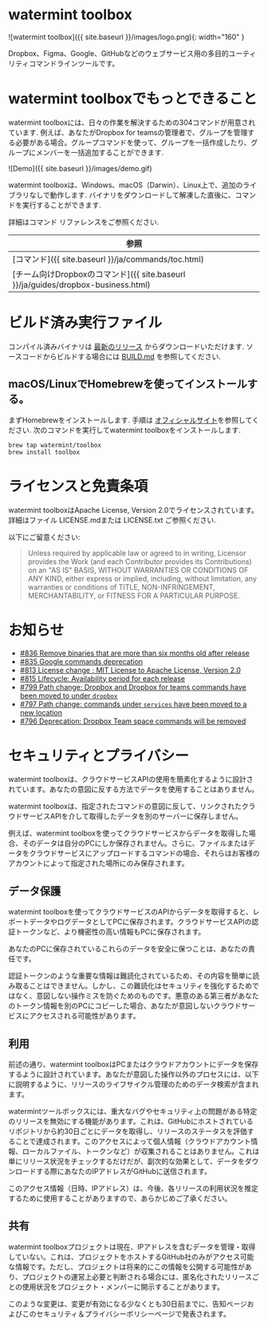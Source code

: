 # watermint toolbox

![watermint toolbox]({{ site.baseurl }}/images/logo.png){: width="160" }

Dropbox、Figma、Google、GitHubなどのウェブサービス用の多目的ユーティリティコマンドラインツールです。

# watermint toolboxでもっとできること

watermint toolboxには、日々の作業を解決するための304コマンドが用意されています. 例えば、あなたがDropbox for teamsの管理者で、グループを管理する必要がある場合。グループコマンドを使って、グループを一括作成したり、グループにメンバーを一括追加することができます.

![Demo]({{ site.baseurl }}/images/demo.gif)

watermint toolboxは、Windows、macOS（Darwin）、Linux上で、追加のライブラリなしで動作します. バイナリをダウンロードして解凍した直後に、コマンドを実行することができます.

詳細はコマンド リファレンスをご参照ください.

| 参照                                                                              |
|-----------------------------------------------------------------------------------|
| [コマンド]({{ site.baseurl }}/ja/commands/toc.html)                               |
| [チーム向けDropboxのコマンド]({{ site.baseurl }}/ja/guides/dropbox-business.html) |

# ビルド済み実行ファイル

コンパイル済みバイナリは [最新のリリース](https://github.com/watermint/toolbox/releases/latest) からダウンロードいただけます. ソースコードからビルドする場合には [BUILD.md](BUILD.md) を参照してください.

## macOS/LinuxでHomebrewを使ってインストールする。

まずHomebrewをインストールします. 手順は [オフィシャルサイト](https://brew.sh/)を参照してください. 次のコマンドを実行してwatermint toolboxをインストールします.
```
brew tap watermint/toolbox
brew install toolbox
```

# ライセンスと免責条項

watermint toolboxはApache License, Version 2.0でライセンスされています。
詳細はファイル LICENSE.mdまたは LICENSE.txt ご参照ください.

以下にご留意ください:
> Unless required by applicable law or agreed to in writing, Licensor provides the Work (and each Contributor provides its Contributions) on an "AS IS" BASIS, WITHOUT WARRANTIES OR CONDITIONS OF ANY KIND, either express or implied, including, without limitation, any warranties or conditions of TITLE, NON-INFRINGEMENT, MERCHANTABILITY, or FITNESS FOR A PARTICULAR PURPOSE.

# お知らせ

* [#836 Remove binaries that are more than six months old after release](https://github.com/watermint/toolbox/discussions/836)
* [#835 Google commands deprecation](https://github.com/watermint/toolbox/discussions/835)
* [#813 License change : MIT License to Apache License, Version 2.0](https://github.com/watermint/toolbox/discussions/813)
* [#815 Lifecycle: Availability period for each release](https://github.com/watermint/toolbox/discussions/815)
* [#799 Path change: Dropbox and Dropbox for teams commands have been  moved to under `dropbox`](https://github.com/watermint/toolbox/discussions/799)
* [#797 Path change: commands under `services` have been moved to a new location](https://github.com/watermint/toolbox/discussions/797)
* [#796 Deprecation: Dropbox Team space commands will be removed](https://github.com/watermint/toolbox/discussions/796)

# セキュリティとプライバシー

watermint toolboxは、クラウドサービスAPIの使用を簡素化するように設計されています。あなたの意図に反する方法でデータを使用することはありません。

watermint toolboxは、指定されたコマンドの意図に反して、リンクされたクラウドサービスAPIを介して取得したデータを別のサーバーに保存しません。

例えば、watermint toolboxを使ってクラウドサービスからデータを取得した場合、そのデータは自分のPCにしか保存されません。さらに、ファイルまたはデータをクラウドサービスにアップロードするコマンドの場合、それらはお客様のアカウントによって指定された場所にのみ保存されます。

## データ保護

watermint toolboxを使ってクラウドサービスのAPIからデータを取得すると、レポートデータやログデータとしてPCに保存されます。クラウドサービスAPIの認証トークンなど、より機密性の高い情報もPCに保存されます。

あなたのPCに保存されているこれらのデータを安全に保つことは、あなたの責任です。

認証トークンのような重要な情報は難読化されているため、その内容を簡単に読み取ることはできません。しかし、この難読化はセキュリティを強化するためではなく、意図しない操作ミスを防ぐためのものです。悪意のある第三者があなたのトークン情報を別のPCにコピーした場合、あなたが意図しないクラウドサービスにアクセスされる可能性があります。

## 利用

前述の通り、watermint toolboxはPCまたはクラウドアカウントにデータを保存するように設計されています。あなたが意図した操作以外のプロセスには、以下に説明するように、リリースのライフサイクル管理のためのデータ検索が含まれます。

watermintツールボックスには、重大なバグやセキュリティ上の問題がある特定のリリースを無効にする機能があります。これは、GitHubにホストされているリポジトリから約30日ごとにデータを取得し、リリースのステータスを評価することで達成されます。このアクセスによって個人情報（クラウドアカウント情報、ローカルファイル、トークンなど）が収集されることはありません。これは単にリリース状況をチェックするだけだが、副次的な効果として、データをダウンロードする際にあなたのIPアドレスがGitHubに送信されます。

このアクセス情報（日時、IPアドレス）は、今後、各リリースの利用状況を推定するために使用することがありますので、あらかじめご了承ください。

## 共有

watermint toolboxプロジェクトは現在、IPアドレスを含むデータを管理・取得していない。これは、プロジェクトをホストするGitHub社のみがアクセス可能な情報です。ただし、プロジェクトは将来的にこの情報を公開する可能性があり、プロジェクトの運営上必要と判断される場合には、匿名化されたリリースごとの使用状況をプロジェクト・メンバーに開示することがあります。

このような変更は、変更が有効になる少なくとも30日前までに、告知ページおよびこのセキュリティ＆プライバシーポリシーページで発表されます。

